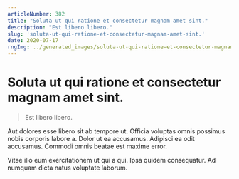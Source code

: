 ```yaml
---
articleNumber: 382
title: "Soluta ut qui ratione et consectetur magnam amet sint."
description: "Est libero libero."
slug: 'soluta-ut-qui-ratione-et-consectetur-magnam-amet-sint.'
date: 2020-07-17
rngImg: ../generated_images/soluta-ut-qui-ratione-et-consectetur-magnam-amet-sint..jpg
---
```


# Soluta ut qui ratione et consectetur magnam amet sint.

> Est libero libero.

Aut dolores esse libero sit ab tempore ut. Officia voluptas omnis possimus nobis corporis labore a. Dolor ut ea accusamus. Adipisci ea odit accusamus. Commodi omnis beatae est maxime error.
 Vitae illo eum exercitationem ut qui a qui. Ipsa quidem consequatur. Ad numquam dicta natus voluptate laborum.
